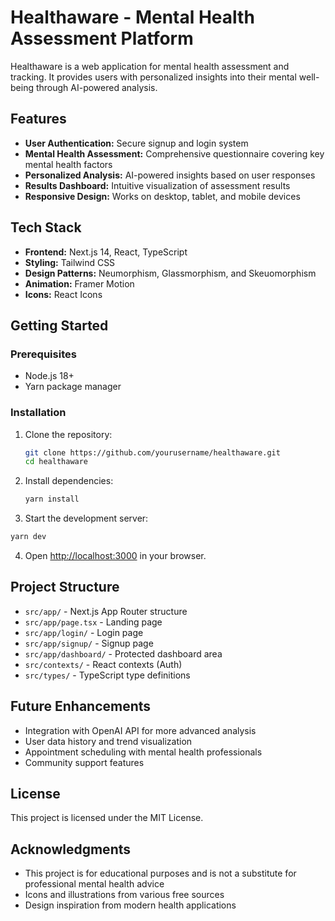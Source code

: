 # Healthaware - Mental Health Assessment Platform

Healthaware is a web application for mental health assessment and tracking. It provides users with personalized insights into their mental well-being through AI-powered analysis.

## Features

- **User Authentication:** Secure signup and login system
- **Mental Health Assessment:** Comprehensive questionnaire covering key mental health factors
- **Personalized Analysis:** AI-powered insights based on user responses
- **Results Dashboard:** Intuitive visualization of assessment results
- **Responsive Design:** Works on desktop, tablet, and mobile devices

## Tech Stack

- **Frontend:** Next.js 14, React, TypeScript
- **Styling:** Tailwind CSS
- **Design Patterns:** Neumorphism, Glassmorphism, and Skeuomorphism
- **Animation:** Framer Motion
- **Icons:** React Icons

## Getting Started

### Prerequisites

- Node.js 18+
- Yarn package manager

### Installation

1. Clone the repository:

   ```bash
   git clone https://github.com/yourusername/healthaware.git
   cd healthaware
   ```

2. Install dependencies:

   ```bash
   yarn install
   ```

3. Start the development server:

```bash
yarn dev
```

4. Open [http://localhost:3000](http://localhost:3000) in your browser.

## Project Structure

- `src/app/` - Next.js App Router structure
- `src/app/page.tsx` - Landing page
- `src/app/login/` - Login page
- `src/app/signup/` - Signup page
- `src/app/dashboard/` - Protected dashboard area
- `src/contexts/` - React contexts (Auth)
- `src/types/` - TypeScript type definitions

## Future Enhancements

- Integration with OpenAI API for more advanced analysis
- User data history and trend visualization
- Appointment scheduling with mental health professionals
- Community support features

## License

This project is licensed under the MIT License.

## Acknowledgments

- This project is for educational purposes and is not a substitute for professional mental health advice
- Icons and illustrations from various free sources
- Design inspiration from modern health applications
